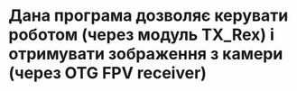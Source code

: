 # Дана програма дозволяє керувати роботом (через модуль TX_Rex) і отримувати зображення з камери (через OTG FPV receiver)
